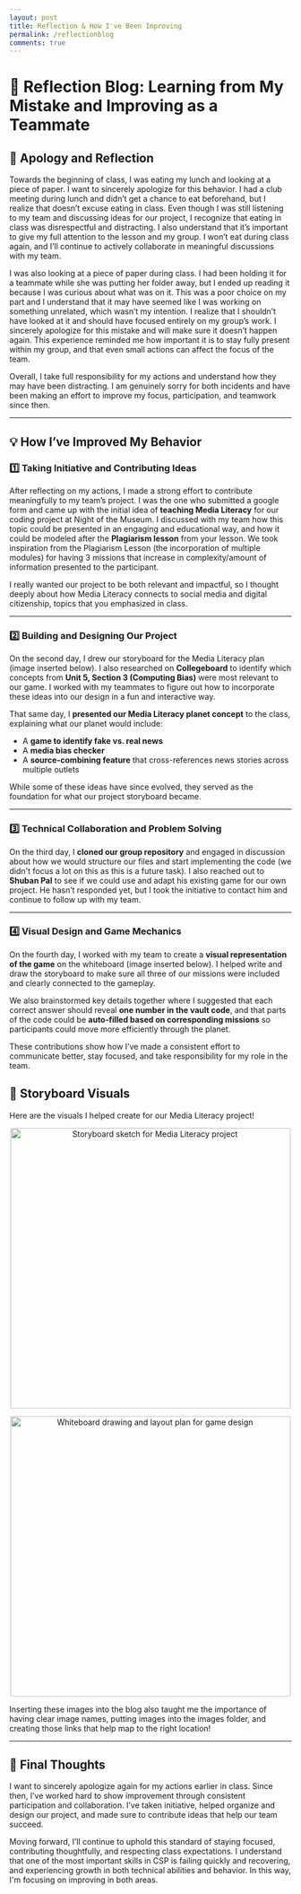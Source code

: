 ```yaml
---
layout: post
title: Reflection & How I've Been Improving 
permalink: /reflectionblog
comments: true
---
```

# 🍎 Reflection Blog: Learning from My Mistake and Improving as a Teammate  

## 🙏 Apology and Reflection  

Towards the beginning of class, I was eating my lunch and looking at a piece of paper. I want to sincerely apologize for this behavior. I had a club meeting during lunch and didn’t get a chance to eat beforehand, but I realize that doesn’t excuse eating in class. Even though I was still listening to my team and discussing ideas for our project, I recognize that eating in class was disrespectful and distracting. I also understand that it’s important to give my full attention to the lesson and my group. I won’t eat during class again, and I’ll continue to actively collaborate in meaningful discussions with my team.  

I was also looking at a piece of paper during class. I had been holding it for a teammate while she was putting her folder away, but I ended up reading it because I was curious about what was on it. This was a poor choice on my part and I understand that it may have seemed like I was working on something unrelated, which wasn’t my intention. I realize that I shouldn’t have looked at it and should have focused entirely on my group’s work. I sincerely apologize for this mistake and will make sure it doesn’t happen again. This experience reminded me how important it is to stay fully present within my group, and that even small actions can affect the focus of the team.

Overall, I take full responsibility for my actions and understand how they may have been distracting. I am genuinely sorry for both incidents and have been making an effort to improve my focus, participation, and teamwork since then.  

---

## 💡 How I’ve Improved My Behavior  

### 1️⃣ Taking Initiative and Contributing Ideas  
After reflecting on my actions, I made a strong effort to contribute meaningfully to my team’s project. I was the one who submitted a google form and came up with the initial idea of **teaching Media Literacy** for our coding project at Night of the Museum. I discussed with my team how this topic could be presented in an engaging and educational way, and how it could be modeled after the **Plagiarism lesson** from your lesson. We took inspiration from the Plagiarism Lesson (the incorporation of multiple modules) for having 3 missions that increase in complexity/amount of information presented to the participant. 

I really wanted our project to be both relevant and impactful, so I thought deeply about how Media Literacy connects to social media and digital citizenship, topics that you emphasized in class. 

---

### 2️⃣ Building and Designing Our Project  
On the second day, I drew our storyboard for the Media Literacy plan (image inserted below). I also researched on **Collegeboard** to identify which concepts from **Unit 5, Section 3 (Computing Bias)** were most relevant to our game. I worked with my teammates to figure out how to incorporate these ideas into our design in a fun and interactive way.

That same day, I **presented our Media Literacy planet concept** to the class, explaining what our planet would include:  
- A **game to identify fake vs. real news**  
- A **media bias checker**  
- A **source-combining feature** that cross-references news stories across multiple outlets  

While some of these ideas have since evolved, they served as the foundation for what our project storyboard became.  

---

### 3️⃣ Technical Collaboration and Problem Solving  
On the third day, I **cloned our group repository** and engaged in discussion about how we would structure our files and start implementing the code (we didn't focus a lot on this as this is a future task). I also reached out to **Shuban Pal** to see if we could use and adapt his existing game for our own project. He hasn’t responded yet, but I took the initiative to contact him and continue to follow up with my team.  

---

### 4️⃣ Visual Design and Game Mechanics  
On the fourth day, I worked with my team to create a **visual representation of the game** on the whiteboard (image inserted below). I helped write and draw the storyboard to make sure all three of our missions were included and clearly connected to the gameplay.  

We also brainstormed key details together where I suggested that each correct answer should reveal **one number in the vault code**, and that parts of the code could be **auto-filled based on corresponding missions** so participants could move more efficiently through the planet.  

These contributions show how I’ve made a consistent effort to communicate better, stay focused, and take responsibility for my role in the team.  

## 🎨 Storyboard Visuals  

Here are the visuals I helped create for our Media Literacy project!  

<p align="center">
  <img src="{{ '/images/blogimage1.jpg' | relative_url }}" width="500" alt="Storyboard sketch for Media Literacy project">
</p>

<p align="center">
  <img src="{{ '/images/blogimages2.jpg' | relative_url }}" width="500" alt="Whiteboard drawing and layout plan for game design">
</p>

Inserting these images into the blog also taught me the importance of having clear image names, putting images into the images folder, and creating those links that help map to the right location!

---

## 🌟 Final Thoughts  

I want to sincerely apologize again for my actions earlier in class. Since then, I’ve worked hard to show improvement through consistent participation and collaboration. I’ve taken initiative, helped organize and design our project, and made sure to contribute ideas that help our team succeed.  

Moving forward, I’ll continue to uphold this standard of staying focused, contributing thoughtfully, and respecting class expectations. I understand that one of the most important skills in CSP is failing quickly and recovering, and experiencing growth in both technical abilities and behavior. In this way, I'm focusing on improving in both areas. 
